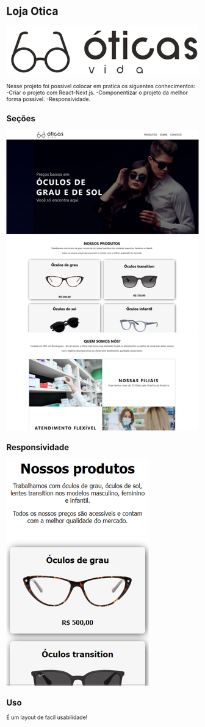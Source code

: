 **Loja Otica**
================

![My Project Logo](./public/logo.png)


Nesse projeto foi possivel colocar em pratica os siguentes conhecimentos: 
-Criar o projeto com React-Next.js.
-Componentizar o projeto da melhor forma possível.
-Responsividade.

**Seções**
-----------
![Feature 1 Screenshot](./public/topo-capa.png)
![Feature 2 Screenshot](./public/produtos.png)
![Feature 2 Screenshot](./public/somos.png)


**Responsividade**
-------------

![Resposividade](./public/responsividade.png)

**Uso**
-------------

É um layout de facil usabilidade!